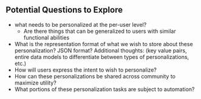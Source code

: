 ## Potential Questions to Explore
* what needs to be personalized at the per-user level?
  * Are there things that can be generalized to users with similar functional abilities
* What is the representation format of what we wish to store about these personalization? JSON format? Additional thoughts: (key value pairs, entire data models to differentiate between types of personalizations, etc.)
* How will users express the intent to wish to personalize?
* How can these personalizations be shared across community to maximize utility?
* What portions of these personalization tasks are subject to automation?


